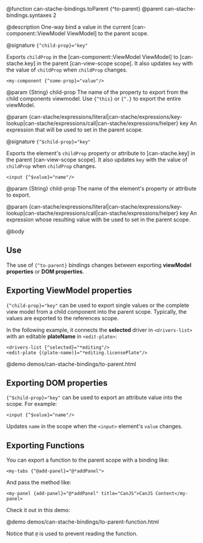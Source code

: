 @function can-stache-bindings.toParent {^to-parent}
@parent can-stache-bindings.syntaxes 2

@description One-way bind a value in the current [can-component::ViewModel ViewModel] to the parent scope.

@signature `{^child-prop}="key"`

Exports `childProp` in the [can-component::ViewModel ViewModel] to [can-stache.key] in the parent [can-view-scope scope]. It also updates
`key` with the value of `childProp` when `childProp` changes.

```
<my-component {^some-prop}="value"/>
```

@param {String} child-prop The name of the property to export from the 
child components viewmodel. Use `{^this}` or `{^.}` to export the entire viewModel.

@param {can-stache/expressions/literal|can-stache/expressions/key-lookup|can-stache/expressions/call|can-stache/expressions/helper} key An expression that will be used to set in the parent scope.

@signature `{^$child-prop}="key"`

  Exports the element's `childProp` property or attribute to [can-stache.key] in the parent [can-view-scope scope]. It also updates
  `key` with the value of `childProp` when `childProp` changes.

  ```
  <input {^$value}="name"/>
  ```

  @param {String} child-prop The name of the element's property or attribute to export.

  @param {can-stache/expressions/literal|can-stache/expressions/key-lookup|can-stache/expressions/call|can-stache/expressions/helper} key An expression whose resulting value with be used to set in the parent scope.


@body

## Use

The use of `{^to-parent}` bindings changes between exporting __viewModel properties__ or __DOM properties__.

## Exporting ViewModel properties

`{^child-prop}="key"` can be used to export single values or the complete view model from a 
child component into the parent scope. Typically, the values are exported to the references scope.

In the following example, it connects the __selected__ driver in `<drivers-list>` with an editable __plateName__ in
`<edit-plate>`:

    <drivers-list {^selected}="*editing"/>
    <edit-plate {(plate-name)}="*editing.licensePlate"/>

@demo demos/can-stache-bindings/to-parent.html
	
## Exporting DOM properties

`{^$child-prop}="key"` can be used to export an attribute value into the scope.  For example:

```
<input {^$value}="name"/>
```

Updates `name` in the scope when the `<input>` element's `value` changes.

## Exporting Functions

You can export a function to the parent scope with a binding like:

```
<my-tabs {^@add-panel}="@*addPanel">
```

And pass the method like:

```
<my-panel {add-panel}="@*addPanel" title="CanJS">CanJS Content</my-panel>
```

Check it out in this demo:

@demo demos/can-stache-bindings/to-parent-function.html

Notice that `@` is used to prevent reading the function.  

